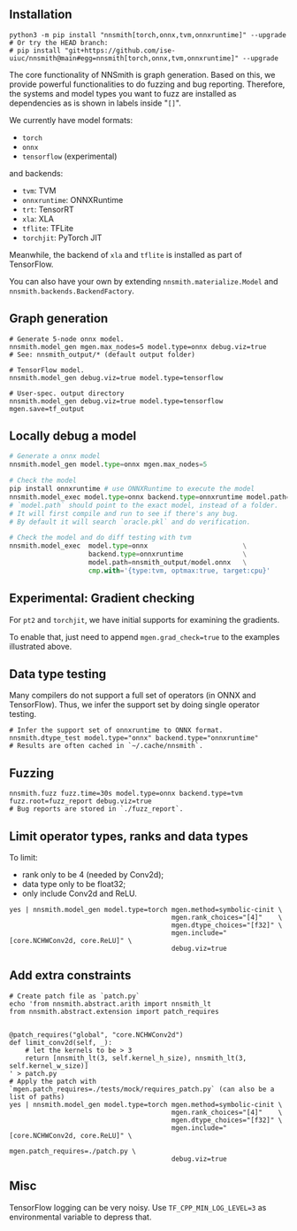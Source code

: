 ## Installation

```shell
python3 -m pip install "nnsmith[torch,onnx,tvm,onnxruntime]" --upgrade
# Or try the HEAD branch:
# pip install "git+https://github.com/ise-uiuc/nnsmith@main#egg=nnsmith[torch,onnx,tvm,onnxruntime]" --upgrade
```

The core functionality of NNSmith is graph generation.
Based on this, we provide powerful functionalities to do fuzzing and bug reporting.
Therefore, the systems and model types you want to fuzz are installed as dependencies as is shown in labels inside "`[]`".

We currently have model formats:
- `torch`
- `onnx`
- `tensorflow` (experimental)

and backends:
- `tvm`: TVM
- `onnxruntime`: ONNXRuntime
- `trt`: TensorRT
- `xla`: XLA
- `tflite`: TFLite
- `torchjit`: PyTorch JIT

Meanwhile, the backend of `xla` and `tflite` is installed as part of TensorFlow.

You can also have your own by extending `nnsmith.materialize.Model` and `nnsmith.backends.BackendFactory`.

## Graph generation

```shell
# Generate 5-node onnx model.
nnsmith.model_gen mgen.max_nodes=5 model.type=onnx debug.viz=true
# See: nnsmith_output/* (default output folder)

# TensorFlow model.
nnsmith.model_gen debug.viz=true model.type=tensorflow

# User-spec. output directory
nnsmith.model_gen debug.viz=true model.type=tensorflow mgen.save=tf_output
```

## Locally debug a model

```python
# Generate a onnx model
nnsmith.model_gen model.type=onnx mgen.max_nodes=5

# Check the model
pip install onnxruntime # use ONNXRuntime to execute the model
nnsmith.model_exec model.type=onnx backend.type=onnxruntime model.path=nnsmith_output/model.onnx
# `model.path` should point to the exact model, instead of a folder.
# It will first compile and run to see if there's any bug.
# By default it will search `oracle.pkl` and do verification.

# Check the model and do diff testing with tvm
nnsmith.model_exec  model.type=onnx                        \
                    backend.type=onnxruntime               \
                    model.path=nnsmith_output/model.onnx   \
                    cmp.with='{type:tvm, optmax:true, target:cpu}'
```

## Experimental: Gradient checking

For `pt2` and `torchjit`, we have initial supports for examining the gradients.

To enable that, just need to append `mgen.grad_check=true` to the examples illustrated above.

## Data type testing

Many compilers do not support a full set of operators (in ONNX and TensorFlow). Thus, we infer the support set by doing single operator testing.

```shell
# Infer the support set of onnxruntime to ONNX format.
nnsmith.dtype_test model.type="onnx" backend.type="onnxruntime"
# Results are often cached in `~/.cache/nnsmith`.
```

## Fuzzing

```shell
nnsmith.fuzz fuzz.time=30s model.type=onnx backend.type=tvm fuzz.root=fuzz_report debug.viz=true
# Bug reports are stored in `./fuzz_report`.
```

## Limit operator types, ranks and data types

To limit:
- rank only to be 4 (needed by Conv2d);
- data type only to be float32;
- only include Conv2d and ReLU.

```shell
yes | nnsmith.model_gen model.type=torch mgen.method=symbolic-cinit \
                                         mgen.rank_choices="[4]"    \
                                         mgen.dtype_choices="[f32]" \
                                         mgen.include="[core.NCHWConv2d, core.ReLU]" \
                                         debug.viz=true
```

## Add extra constraints

```shell
# Create patch file as `patch.py`
echo 'from nnsmith.abstract.arith import nnsmith_lt
from nnsmith.abstract.extension import patch_requires


@patch_requires("global", "core.NCHWConv2d")
def limit_conv2d(self, _):
    # let the kernels to be > 3
    return [nnsmith_lt(3, self.kernel_h_size), nnsmith_lt(3, self.kernel_w_size)]
' > patch.py
# Apply the patch with `mgen.patch_requires=./tests/mock/requires_patch.py` (can also be a list of paths)
yes | nnsmith.model_gen model.type=torch mgen.method=symbolic-cinit \
                                         mgen.rank_choices="[4]"    \
                                         mgen.dtype_choices="[f32]" \
                                         mgen.include="[core.NCHWConv2d, core.ReLU]" \
                                         mgen.patch_requires=./patch.py \
                                         debug.viz=true
```

## Misc

TensorFlow logging can be very noisy. Use `TF_CPP_MIN_LOG_LEVEL=3` as environmental variable to depress that.
